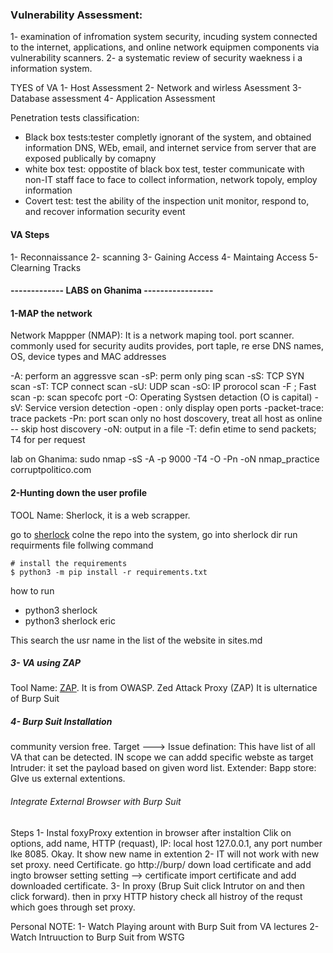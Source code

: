 

### Vulnerability Assessment:
1- examination of infromation system security, incuding system connected to the internet, applications, and online network equipmen components via vulnerability scanners.
2- a systematic review of security waekness i  a  information system.

TYES of VA
1- Host Assessment
2- Network and wirless Asessment
3- Database assessment
4- Application Assessment

Penetration tests classification:
* Black box tests:tester completly ignorant of the system, and obtained information DNS, WEb, email, and internet service from server that are exposed publically by comapny
* white box test:  oppostite of black box test, tester communicate with non-IT staff face to face to collect information, network topoly, employ information
* Covert test: test the ability of the inspection unit monitor, respond to, and recover information security event



####  VA Steps
1- Reconnaissance
2- scanning
3- Gaining Access
4- Maintaing Access
5- Clearning Tracks 


#### ------------- LABS on Ghanima -----------------
#### 1-MAP the network
Network Mappper (NMAP): It is a network maping tool. port scanner. commonly used for security audits
provides, port taple, re erse DNS names, OS, device types and MAC addresses

-A: perform an aggressve scan
-sP: perm only ping scan
-sS: TCP SYN scan
-sT: TCP connect scan
-sU: UDP scan 
-sO: IP prorocol scan
-F ; Fast scan
-p: scan specofc port
-O: Operating Systsen detaction (O is capital)
-sV: Service version detection 
-open : only display open ports
-packet-trace: trace packets
-Pn: port scan only no host doscovery, treat all host as online -- skip host discovery 
-oN: output in a file
-T<time>: defin etime to send packets; T4 for per request
  
lab on Ghanima: sudo nmap -sS -A -p 9000 -T4 -O -Pn -oN nmap_practice corruptpolitico.com

#### 2-Hunting down the user profile
  TOOL Name: Sherlock, it is a web scrapper.
  
go to [sherlock](https://github.com/sherlock-project/sherlock) colne the repo into the system, go into sherlock dir 
run requirments file follwing command
 
``` 
# install the requirements
$ python3 -m pip install -r requirements.txt
```
how to run
  *  python3 sherlock <profileer name>
  *  python3 sherlock eric
  
This search the usr name in  the list of the website in sites.md
  
##### 3- VA using ZAP
Tool Name: [ZAP](https://www.zaproxy.org/). It is from OWASP. Zed Attack Proxy (ZAP)
  It is ulternatice of Burp Suit
  
  
##### 4- Burp Suit Installation
  community version free.
  Target ---> Issue defination: This have list of all VA that can be detected. IN scope we can  addd specific webste as target
  Intruder: it set the payload based on given word list.
  Extender: Bapp store: GIve us external extentions.
  
  ###### Integrate External Browser with Burp Suit
  Steps 
  1- Instal foxyProxy extention in browser
   after instaltion Clik on options, add name, HTTP (requast), IP: local host 127.0.0.1, any port number lke 8085. Okay. It show new name in extention
  2- IT will not work with new set proxy. need Certificate. go http://burp/ down load certificate and add ingto browser setting
   setting --> certificate import certificate and add downloaded certificate.
  3- In proxy (Brup Suit click Intrutor on and then click forward). 
  then in prxy HTTP history check all histroy of the requst which goes through set proxy. 

 Personal NOTE: 
  1- Watch Playing arount with Burp Suit from VA lectures
  2- Watch Intruuction to Burp Suit from WSTG

  

